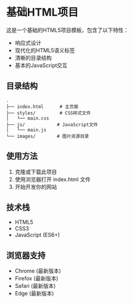 # 基础HTML项目

这是一个基础的HTML5项目模板，包含了以下特性：

- 响应式设计
- 现代化的HTML5语义标签
- 清晰的目录结构
- 基本的JavaScript交互

## 目录结构

```
.
├── index.html      # 主页面
├── styles/         # CSS样式文件
│   └── main.css
├── js/            # JavaScript文件
│   └── main.js
└── images/        # 图片资源目录
```

## 使用方法

1. 克隆或下载此项目
2. 使用浏览器打开 index.html 文件
3. 开始开发你的网站

## 技术栈

- HTML5
- CSS3
- JavaScript (ES6+)

## 浏览器支持

- Chrome (最新版本)
- Firefox (最新版本)
- Safari (最新版本)
- Edge (最新版本)